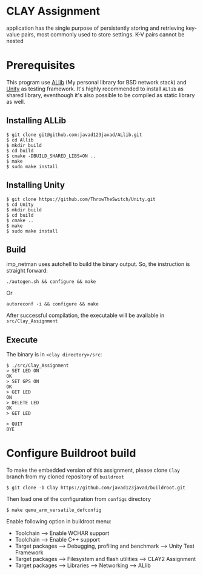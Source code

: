 # CLAY Assignment
application has the single purpose of persistently storing and retrieving key-value pairs, most commonly used to store settings. K-V pairs
cannot be nested

# Prerequisites
This program use [ALlib](https://github.com/javad123javad/ALlib) (My personal library for BSD network stack) and [Unity](http://www.throwtheswitch.org/unity) as testing framework. 
It's highly recommended to install `ALlib` as shared library, eventhough it's also possible to be compiled as static library as well.
## Installing ALLib
```shell
$ git clone git@github.com:javad123javad/ALlib.git
$ cd Allib
$ mkdir build
$ cd build
$ cmake -DBUILD_SHARED_LIBS=ON ..
$ make
$ sudo make install
```
## Installing Unity
```shell
$ git clone https://github.com/ThrowTheSwitch/Unity.git
$ cd Unity
$ mkdir build
$ cd build
$ cmake ..
$ make
$ sudo make install
```

## Build
imp_netman uses autohell to build the binary output. So, the instruction is straight forward:
```shell
./autogen.sh && configure && make
```
Or
```shell
autoreconf -i && configure && make
```
After successful compilation, the executable will be available in `src/Clay_Assignment`

## Execute

The binary is in `<clay directory>/src`:
```shell
$ ./src/Clay_Assignment 
> SET LED ON
OK
> SET GPS ON
OK
> GET LED
ON
> DELETE LED
OK
> GET LED

> QUIT
BYE
```

# Configure Buildroot build
To make the embedded version of this assignment, please clone `Clay` branch from my cloned repository of `buildroot`
```shell
$ git clone -b Clay https://github.com/javad123javad/buildroot.git
```
Then load one of the configuration from `configs` directory
```shell
$ make qemu_arm_versatile_defconfig
```
Enable following option in buildroot menu:
* Toolchain -->  Enable WCHAR support 
* Toolchain -->  Enable C++ support
* Target packages --> Debugging, profiling and benchmark --> Unity Test Framework
* Target packages --> Filesystem and flash utilities --> CLAY2 Assignment
* Target packages --> Libraries --> Networking --> ALlib


